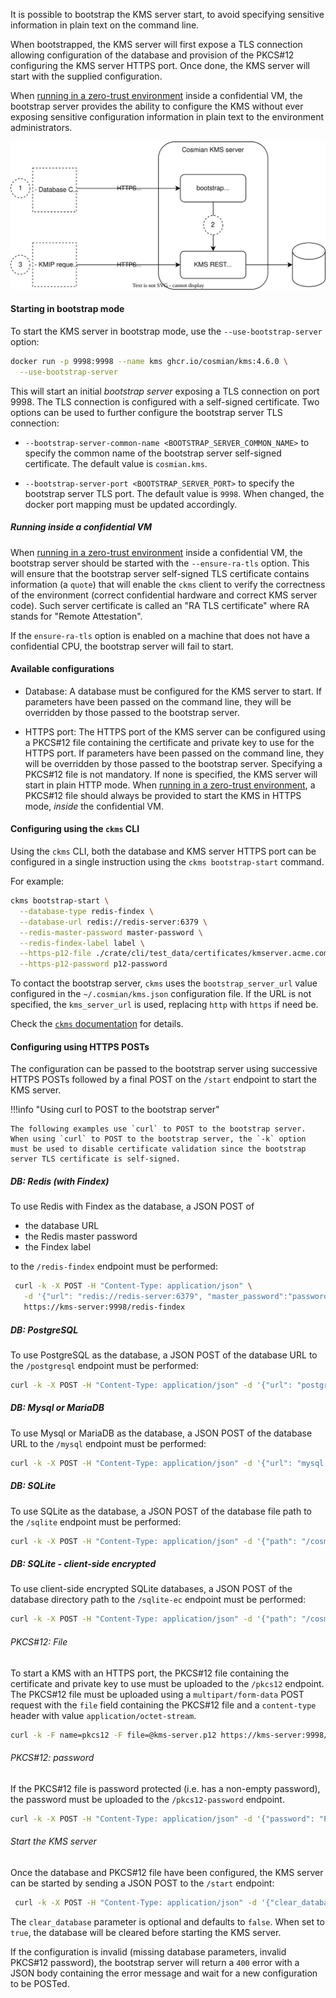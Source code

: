 It is possible to bootstrap the KMS server start, to avoid specifying sensitive information in plain text on the command line.

When bootstrapped, the KMS server will first expose a TLS connection allowing configuration of the database and provision of the PKCS#12 configuring the KMS server HTTPS port. Once done, the KMS server will start with the supplied configuration.

When [running in a zero-trust environment](./zero_trust.md) inside a confidential VM, the bootstrap server provides the ability to configure the KMS without ever exposing sensitive configuration information in plain text to the environment administrators.

![bootstrap server usage graph](./drawings/bootstrap_server.drawio.svg)

#### Starting in bootstrap mode

To start the KMS server in bootstrap mode, use the `--use-bootstrap-server` option:

```sh
docker run -p 9998:9998 --name kms ghcr.io/cosmian/kms:4.6.0 \
  --use-bootstrap-server
```

This will start an initial *bootstrap server* exposing a TLS connection on port 9998. The TLS connection is configured with a self-signed certificate.
Two options can be used to further configure the bootstrap server TLS connection:

- `--bootstrap-server-common-name <BOOTSTRAP_SERVER_COMMON_NAME>` to specify the common name of the bootstrap server self-signed certificate. The default value is `cosmian.kms`.

- `--bootstrap-server-port <BOOTSTRAP_SERVER_PORT>` to specify the bootstrap server TLS port. The default value is `9998`. When changed, the docker port mapping must be updated accordingly.


##### Running inside a confidential VM

When [running in a zero-trust environment](./zero_trust.md) inside a confidential VM, the bootstrap server should be started with the `--ensure-ra-tls` option. This will ensure that the bootstrap server self-signed TLS certificate contains information (a `quote`) that will enable the `ckms` client to verify the correctness of the environment (correct confidential hardware and correct KMS server code). Such server certificate is called an "RA TLS certificate" where RA stands for "Remote Attestation".

If the `ensure-ra-tls` option is enabled on a machine that does not have a confidential CPU, the bootstrap server will fail to start.


#### Available configurations

- Database: A database must be configured for the KMS server to start. If parameters have been passed on the command line, they will be overridden by those passed to the bootstrap server.

- HTTPS port: The HTTPS port of the KMS server can be configured using a PKCS#12 file containing the certificate and private key to use for the HTTPS port. If parameters have been passed on the command line, they will be overridden by those passed to the bootstrap server. Specifying a PKCS#12 file is not mandatory. If none is specified, the KMS server will start in plain HTTP mode. When [running in a zero-trust environment](./zero_trust.md), a PKCS#12 file should always be provided to start the KMS in HTTPS mode, *inside* the confidential VM.

#### Configuring using the `ckms` CLI

Using the `ckms` CLI, both the database and KMS server HTTPS port can be configured in a single instruction using the `ckms bootstrap-start` command.

For example:

```sh
ckms bootstrap-start \
  --database-type redis-findex \
  --database-url redis://redis-server:6379 \
  --redis-master-password master-password \
  --redis-findex-label label \
  --https-p12-file ./crate/cli/test_data/certificates/kmserver.acme.com.p12 -\
  --https-p12-password p12-password
```

To contact the bootstrap server, `ckms` uses the `bootstrap_server_url` value configured in the `~/.cosmian/kms.json` configuration file. If the URL is not specified, the `kms_server_url` is used, replacing `http` with `https` if need be.

Check the [`ckms` documentation](./cli/main_commands.md#bootstrap-start) for details.

#### Configuring using HTTPS POSTs

The configuration can be passed to the bootstrap server using successive HTTPS POSTs followed by a final POST on the `/start` endpoint to start the KMS server.

!!!info  "Using curl to POST to the bootstrap server"

    The following examples use `curl` to POST to the bootstrap server. When using `curl` to POST to the bootstrap server, the `-k` option must be used to disable certificate validation since the bootstrap server TLS certificate is self-signed.

##### DB: Redis (with Findex)

To use Redis with Findex as the database, a JSON POST of

- the database URL
- the Redis master password
- the Findex label

to the `/redis-findex` endpoint must be performed:

```sh
 curl -k -X POST -H "Content-Type: application/json" \
   -d '{"url": "redis://redis-server:6379", "master_password":"password","findex_label":"label"}' \
   https://kms-server:9998/redis-findex
```

##### DB: PostgreSQL

To use PostgreSQL as the database, a JSON POST of the database URL to the `/postgresql` endpoint must be performed:

```sh
curl -k -X POST -H "Content-Type: application/json" -d '{"url": "postgresql://postgres-server:5432"}' https://kms-server:9998/postgresql
```

##### DB: Mysql or MariaDB

To use Mysql or MariaDB as the database, a JSON POST of the database URL to the `/mysql` endpoint must be performed:

```sh
curl -k -X POST -H "Content-Type: application/json" -d '{"url": "mysql://mysql-server:3306"}' https://kms-server:9998/mysql
```

##### DB: SQLite

To use SQLite as the database, a JSON POST of the database file path to the `/sqlite` endpoint must be performed:

```sh
curl -k -X POST -H "Content-Type: application/json" -d '{"path": "/cosmian-kms/sqlite-data"}' https://kms-server:9998/sqlite
```

##### DB: SQLite - client-side encrypted

To use client-side encrypted SQLite databases, a JSON POST of the database directory path to the `/sqlite-ec` endpoint must be performed:

```sh
curl -k -X POST -H "Content-Type: application/json" -d '{"path": "/cosmian-kms/sqlite-data"}' https://kms-server:9998/sqlite-enc
```

###### PKCS#12: File

To start a KMS with an HTTPS port, the PKCS#12 file containing the certificate and private key to use must be uploaded to the `/pkcs12` endpoint.
The PKCS#12 file must be uploaded using a `multipart/form-data` POST request with the `file` field containing the PKCS#12 file and a `content-type` header with value `application/octet-stream`.

```sh
curl -k -F name=pkcs12 -F file=@kms-server.p12 https://kms-server:9998/pkcs12
```

###### PKCS#12: password

If the PKCS#12 file is password protected (i.e. has a non-empty password), the password must be uploaded to the `/pkcs12-password` endpoint.

```sh
curl -k -X POST -H "Content-Type: application/json" -d '{"password": "PKCS12password"}' https://kms-server:9998/pkcs12-password
```

###### Start the KMS server

Once the database and PKCS#12 file have been configured, the KMS server can be started by sending a JSON POST to the `/start` endpoint:

```sh
 curl -k -X POST -H "Content-Type: application/json" -d '{"clear_database": false}' https://localhost:9998/start
```

The `clear_database` parameter is optional and defaults to `false`. When set to `true`, the database will be cleared before starting the KMS server.

If the configuration is invalid (missing database parameters, invalid PKCS#12 password), the bootstrap server will return a `400` error with a JSON body containing the error message and wait for a new configuration to be POSTed.
